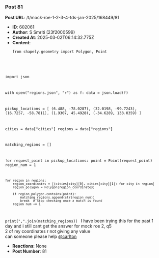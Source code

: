 ### Post 81
**Post URL**: /t/mock-roe-1-2-3-4-tds-jan-2025/168449/81
- **ID**: 602061
- **Author**: S Smriti (23f2000599)
- **Created At**: 2025-03-02T06:14:32.775Z
- **Content**:  
  <pre><code class="lang-auto">from shapely.geometry import Polygon, Point
import json

with open("regions.json", "r") as f:
    data = json.load(f)

pickup_locations = [
    (6.488, -78.0287),
    (32.0198, -99.7243),
    (16.7257, -58.7811),
    (1.9307, 45.4928),
    (-34.6289, 133.0359)
]

cities = data["cities"]
regions = data["regions"]

matching_regions = []

for request_point in pickup_locations:
    point = Point(request_point)
    region_num = 1

    for region in regions:
        region_coordinates = [(cities[city][0], cities[city][1]) for city in region]
        region_polygon = Polygon(region_coordinates)

        if region_polygon.contains(point):
            matching_regions.append(str(region_num))
            break  # Stop checking once a match is found
        region_num += 1

print(",".join(matching_regions))
</code></pre>
I have been trying this for the past 1 day and i still cant get the answer for mock roe 2, q5<br>
2 of my coordinates r not giving any value<br>
can someone please help
<a class="mention" href="/u/carlton">@carlton</a>
- **Reactions**: None
- **Post Number**: 81

